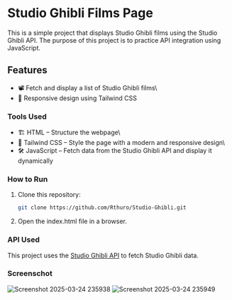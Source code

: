 # Studio Ghibli Films Page

This is a simple project that displays Studio Ghibli films using the Studio Ghibli API. The purpose of this project is to practice API integration using JavaScript.

## Features

- 📽️ Fetch and display a list of Studio Ghibli films\
- 📱 Responsive design using Tailwind CSS

### Tools Used

- 🏗️ HTML – Structure the webpage\
- 🎨 Tailwind CSS – Style the page with a modern and responsive design\
- 🛠️ JavaScript – Fetch data from the Studio Ghibli API and display it dynamically

### How to Run
1. Clone this repository:
   ```bash
   git clone https://github.com/Rthuro/Studio-Ghibli.git
2. Open the index.html file in a browser.

### API Used
This project uses the [Studio Ghibli API](https://ghibliapi.vercel.app/) to fetch Studio Ghibli data.

### Screenschot
![Screenshot 2025-03-24 235938](https://github.com/user-attachments/assets/e7bc08e8-2c6e-4983-816b-86832327629a)
![Screenshot 2025-03-24 235949](https://github.com/user-attachments/assets/f581422c-0af4-42d3-bc91-6524aeb0e357)

